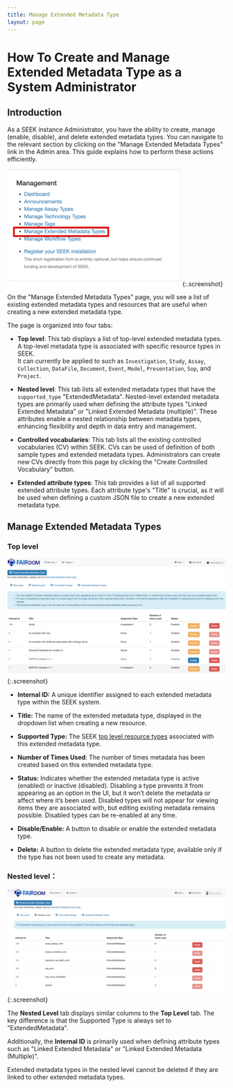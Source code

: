 ```yaml
---
title: Manage Extended Metadata Type
layout: page
---
```


# How To Create and Manage Extended Metadata Type as a System Administrator

## Introduction

As a SEEK instance Administrator, you have the ability to create, manage (enable, disable), and delete extended metadata types. You can navigate to the relevant section by clicking on the "Manage Extended Metadata Types" link in the Admin area. This guide explains how to perform these actions efficiently.

<img src="/images/user-guide/extended-metadata/emt-management.png" alt="emt-top-level-tab" width="400">
{:.screenshot}

On the "Manage Extended Metadata Types" page, you will see a list of existing extended metadata types and resources that are useful when creating a new extended metadata type.

The page is organized into four tabs:

- **Top level**: This tab displays a list of top-level extended metadata types. A top-level metadata type is associated with specific resource types in SEEK. <br> It can currently be applied to such as  <a id="top-level-resource-type">`Investigation`, `Study`, `Assay`, `Collection`, `DataFile`, `Document`, `Event`, `Model`, `Presentation`, `Sop`, and `Project`</a>.



- **Nested level**: This tab lists all extended metadata types that have the `supported_type` "ExtendedMetadata". Nested-level extended metadata types are primarily used when defining the attribute types "Linked Extended Metadata" or "Linked Extended Metadata (multiple)". These attributes enable a nested relationship between metadata types, enhancing flexibility and depth in data entry and management.


- **Controlled vocabularies**: This tab lists all the existing controlled vocabularies (CV) within SEEK. CVs can be used of definition of both sample types and extended metadata types. Administrators can create new CVs directly from this page by clicking the "Create Controlled Vocabulary" button.


- **Extended attribute types**: This tab provides a list of all supported extended attribute types. Each attribute type's "Title" is crucial, as it will be used when defining a custom JSON file to create a new extended metadata type.


## Manage Extended Metadata Types

### Top level


![](/images/user-guide/extended-metadata/emt-top-level-tab.png)
{:.screenshot}


* **Internal ID:** A unique identifier assigned to each extended metadata type within the SEEK system.


* **Title:** The name of the extended metadata type, displayed in the dropdown list when creating a new resource.


* **Supported Type:** The SEEK [top level resource types](#top-level-resource-type) associated with this extended metadata type. 


* **Number of Times Used**: The number of times metadata has been created based on this extended metadata type.


* **Status:** Indicates whether the extended metadata type is active (enabled) or inactive (disabled). Disabling a type prevents it from appearing as an option in the UI, but it won’t delete the metadata or affect where it’s been used. Disabled types will not appear for viewing items they are associated with, but editing existing metadata remains possible. Disabled types can be re-enabled at any time.


* **Disable/Enable:**  A button to disable or enable the extended metadata type.


* **Delete:**  A button to delete the extended metadata type, available only if the type has not been used to create any metadata.

### Nested level：

![](/images/user-guide/extended-metadata/emt-nested-level-tab.png)
{:.screenshot}

The **Nested Level** tab displays similar columns to the **Top Level** tab. The key difference is that the Supported Type is always set to "ExtendedMetadata".

Additionally, the **Internal ID** is primarily used when defining attribute types such as "Linked Extended Metadata" or "Linked Extended Metadata (Multiple)".

Extended metadata types in the nested level cannot be deleted if they are linked to other extended metadata types.